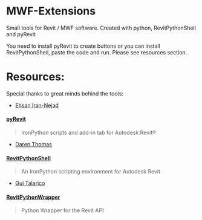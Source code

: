 # MWF-Extensions
Small tools for Revit / MWF software. Created with python, RevitPythonShell and pyRevit

You need to install pyRevit to create buttons or you can install RevitPythonShell, paste the code and run. Please see resources section.

# Resources:

Special thanks to great minds behind the tools:

* [Ehsan Iran-Nejad](https://github.com/eirannejad)
#### [pyRevit](https://github.com/eirannejad/pyRevit)
> IronPython scripts and add-in tab for Autodesk Revit®

* [Daren Thomas](https://github.com/architecture-building-systems)
#### [RevitPythonShell](https://github.com/architecture-building-systems/revitpythonshell)
> An IronPython scripting environment for Autodesk Revit

* [Gui Talarico](https://github.com/gtalarico)
#### [RevitPythonWrapper](https://github.com/gtalarico/revitpythonwrapper)
> Python Wrapper for the Revit API

